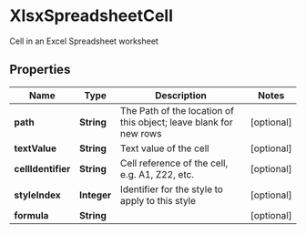 

# XlsxSpreadsheetCell

Cell in an Excel Spreadsheet worksheet

## Properties

| Name | Type | Description | Notes |
|------------ | ------------- | ------------- | -------------|
|**path** | **String** | The Path of the location of this object; leave blank for new rows |  [optional] |
|**textValue** | **String** | Text value of the cell |  [optional] |
|**cellIdentifier** | **String** | Cell reference of the cell, e.g. A1, Z22, etc. |  [optional] |
|**styleIndex** | **Integer** | Identifier for the style to apply to this style |  [optional] |
|**formula** | **String** |  |  [optional] |



